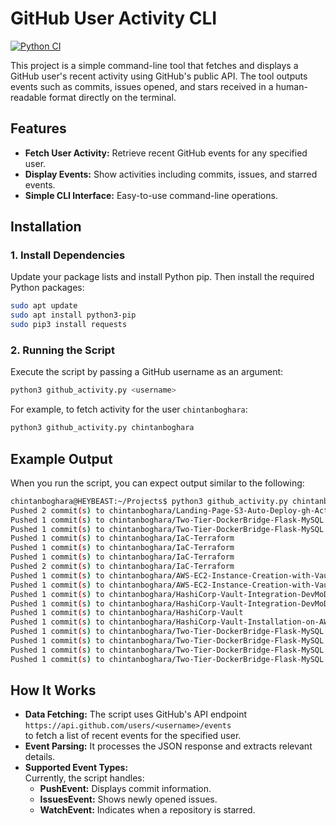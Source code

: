 # GitHub User Activity CLI

[![Python CI](https://github.com/chintanboghara/GitHub-User-Activity-roadmap.sh/actions/workflows/ci.yml/badge.svg?branch=main)](https://github.com/chintanboghara/GitHub-User-Activity-roadmap.sh/actions/workflows/ci.yml)

This project is a simple command-line tool that fetches and displays a GitHub user's recent activity using GitHub's public API. The tool outputs events such as commits, issues opened, and stars received in a human-readable format directly on the terminal.

## Features

- **Fetch User Activity:** Retrieve recent GitHub events for any specified user.
- **Display Events:** Show activities including commits, issues, and starred events.
- **Simple CLI Interface:** Easy-to-use command-line operations.

## Installation

### 1. Install Dependencies

Update your package lists and install Python pip. Then install the required Python packages:

```bash
sudo apt update
sudo apt install python3-pip
sudo pip3 install requests
```

### 2. Running the Script

Execute the script by passing a GitHub username as an argument:

```bash
python3 github_activity.py <username>
```

For example, to fetch activity for the user `chintanboghara`:

```bash
python3 github_activity.py chintanboghara
```

## Example Output

When you run the script, you can expect output similar to the following:

```bash
chintanboghara@HEYBEAST:~/Projects$ python3 github_activity.py chintanboghara
Pushed 2 commit(s) to chintanboghara/Landing-Page-S3-Auto-Deploy-gh-Actions
Pushed 1 commit(s) to chintanboghara/Two-Tier-DockerBridge-Flask-MySQL
Pushed 1 commit(s) to chintanboghara/Two-Tier-DockerBridge-Flask-MySQL
Pushed 1 commit(s) to chintanboghara/IaC-Terraform
Pushed 1 commit(s) to chintanboghara/IaC-Terraform
Pushed 1 commit(s) to chintanboghara/IaC-Terraform
Pushed 2 commit(s) to chintanboghara/IaC-Terraform
Pushed 1 commit(s) to chintanboghara/AWS-EC2-Instance-Creation-with-Vault-Secrets-Integration
Pushed 1 commit(s) to chintanboghara/AWS-EC2-Instance-Creation-with-Vault-Secrets-Integration
Pushed 1 commit(s) to chintanboghara/HashiCorp-Vault-Integration-DevMoDeEnV
Pushed 1 commit(s) to chintanboghara/HashiCorp-Vault-Integration-DevMoDeEnV
Pushed 1 commit(s) to chintanboghara/HashiCorp-Vault
Pushed 1 commit(s) to chintanboghara/HashiCorp-Vault-Installation-on-AWS-EC2
Pushed 1 commit(s) to chintanboghara/Two-Tier-DockerBridge-Flask-MySQL
Pushed 1 commit(s) to chintanboghara/Two-Tier-DockerBridge-Flask-MySQL
Pushed 1 commit(s) to chintanboghara/Two-Tier-DockerBridge-Flask-MySQL
Pushed 1 commit(s) to chintanboghara/Two-Tier-DockerBridge-Flask-MySQL
```

## How It Works

- **Data Fetching:** The script uses GitHub's API endpoint  
  `https://api.github.com/users/<username>/events`  
  to fetch a list of recent events for the specified user.
- **Event Parsing:** It processes the JSON response and extracts relevant details.
- **Supported Event Types:**  
  Currently, the script handles:
  - **PushEvent:** Displays commit information.
  - **IssuesEvent:** Shows newly opened issues.
  - **WatchEvent:** Indicates when a repository is starred.
